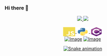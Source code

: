 ### Hi there 👋

<!--
**claudineigms/claudineigms** is a ✨ _special_ ✨ repository because its `README.md` (this file) appears on your GitHub profile.

Here are some ideas to get you started:

- 🔭 I’m currently working on ...
- 🌱 I’m currently learning ...
- 👯 I’m looking to collaborate on ...
- 🤔 I’m looking for help with ...
- 💬 Ask me about ...
- 📫 How to reach me: ...
- 😄 Pronouns: ...
- ⚡ Fun fact: ...
-->

<div align="center">
  <a href="https://github.com/claudineigms">
  <img height="180em" src="https://github-readme-stats.vercel.app/api?username=claudineigms&show_icons=true&theme=dark&include_all_commits=true&count_private=true"/>
  <img height="180em" src="https://github-readme-stats.vercel.app/api/top-langs/?username=claudineigms&layout=compact@langs_count=16&theme=dark"/>
<div style="display: inline_block"><br>
  <img align="center" alt="Rafa-Js" height="30" width="40" src="https://raw.githubusercontent.com/devicons/devicon/master/icons/javascript/javascript-plain.svg">
  <img align="center" alt="Rafa-Python" height="30" width="40" src="https://raw.githubusercontent.com/devicons/devicon/master/icons/python/python-original.svg">
  <img align="center" alt="Rafa-Csharp" height="30" width="40" src="https://raw.githubusercontent.com/devicons/devicon/master/icons/csharp/csharp-original.svg">
</div>

<div> 
  <a href = "mailto:claudineigomes8@hotmail.com"><img src="https://cdn-icons-png.flaticon.com/512/888/888853.png" alt="Image" height="25" width="25"></a>
  <a href="https://www.linkedin.com/in/claudineigms" target="_blank"><img src="https://cdn.jsdelivr.net/gh/devicons/devicon/icons/linkedin/linkedin-original.svg" alt="Image" height="25" width="25"/>     
</div>

![Snake animation](https://github.com/claudineigms/claudineigms/blob/output/github-contribution-grid-snake.svg)

